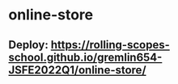 # online-store

## Deploy: https://rolling-scopes-school.github.io/gremlin654-JSFE2022Q1/online-store/
